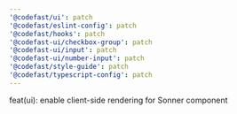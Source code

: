 ```yaml
---
'@codefast/ui': patch
'@codefast/eslint-config': patch
'@codefast/hooks': patch
'@codefast-ui/checkbox-group': patch
'@codefast-ui/input': patch
'@codefast-ui/number-input': patch
'@codefast/style-guide': patch
'@codefast/typescript-config': patch
---
```


feat(ui): enable client-side rendering for Sonner component
